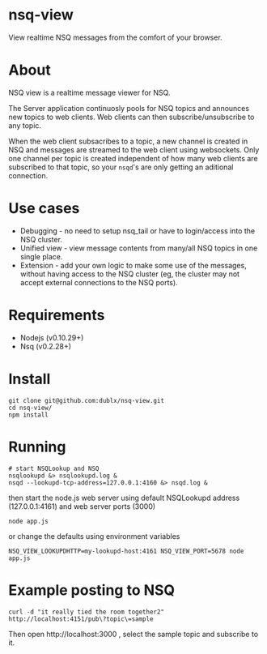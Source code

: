 nsq-view
========

View realtime NSQ messages from the comfort of your browser.


# About
NSQ view is a realtime message viewer for NSQ. 

The Server application continuosly pools for NSQ topics and announces new topics to web clients. Web clients can then subscribe/unsubscribe to any topic. 

When the web client subsacribes to a topic, a new channel is created in NSQ and messages are streamed to the web client using websockets. Only one channel per topic is created independent of how many web clients are subscribed to that topic, so your ```nsqd```'s are only getting an aditional connection.

# Use cases
* Debugging - no need to setup nsq_tail or have to login/access into the NSQ cluster.
* Unified view - view message contents from many/all NSQ topics in one single place.
* Extension - add your own logic to make some use of the messages, without having access to the NSQ cluster (eg, the cluster may not accept external connections to the NSQ ports).

# Requirements
* Nodejs (v0.10.29+)
* Nsq (v0.2.28+)

# Install
```shell
git clone git@github.com:dublx/nsq-view.git
cd nsq-view/
npm install
```

# Running
```shell
# start NSQLookup and NSQ
nsqlookupd &> nsqlookupd.log &
nsqd --lookupd-tcp-address=127.0.0.1:4160 &> nsqd.log &
```
then start the node.js web server using default NSQLookupd address (127.0.0.1:4161) and web server ports (3000)
```shell
node app.js
```
or change the defaults using environment variables
```shell
NSQ_VIEW_LOOKUPDHTTP=my-lookupd-host:4161 NSQ_VIEW_PORT=5678 node app.js
```

# Example posting to NSQ
```
curl -d "it really tied the room together2" http://localhost:4151/pub\?topic\=sample
```
Then open http://localhost:3000 , select the sample topic and subscribe to it.
